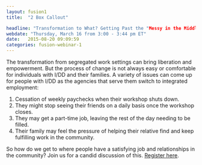 ```yaml
---
layout: fusion1
title:  "2 Box Callout"

headline: "Transformation to What? Getting Past the "Messy in the Middle" Stage"
webdate: "Thursday, March 16 from 3:00 - 3:44 pm ET"
date:   2015-08-20 09:09:59
categories: fusion-webinar-1
---
```

The transformation from segregated work settings can bring liberation and empowerment. But the process of change is not always easy or comfortable for individuals with I/DD and their families.
A variety of issues can come up for people with I/DD as the agencies that serve them switch to integrated employment:
<ol>
<li>Cessation of weekly paychecks when their workshop shuts down.</li>
<li>They might stop seeing their friends on a daily basis once the workshop closes.</li>
<li>They may get a part-time job, leaving the rest of the day needing to be filled.</li>
<li>Their family may feel the pressure of helping their relative find and keep fulfilling work in the community.</li>
</ol>
So how do we get to where people have a satisfying job and relationships in the community? Join us for a candid discussion of this. <a href="https://events-na11.adobeconnect.com/content/connect/c1/1325063098/en/events/event/shared/1413246572/event_landing.html?sco-id=1595331920&_charset_=utf-8">Register here</a>. 
